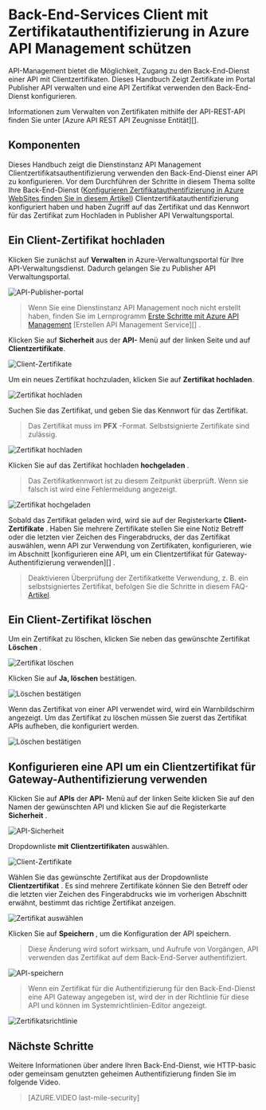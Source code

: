 <properties 
    pageTitle="Back-End-Services Client mit Zertifikatauthentifizierung in Azure API Management schützen" 
    description="Informationen Sie zum Back-End-Dienste mit Clientzertifikatsauthentifizierung in Azure API Management schützen." 
    services="api-management" 
    documentationCenter="" 
    authors="steved0x" 
    manager="erikre" 
    editor=""/>

<tags 
    ms.service="api-management" 
    ms.workload="mobile" 
    ms.tgt_pltfrm="na" 
    ms.devlang="na" 
    ms.topic="article" 
    ms.date="10/25/2016" 
    ms.author="sdanie"/>

# <a name="how-to-secure-back-end-services-using-client-certificate-authentication-in-azure-api-management"></a>Back-End-Services Client mit Zertifikatauthentifizierung in Azure API Management schützen

API-Management bietet die Möglichkeit, Zugang zu den Back-End-Dienst einer API mit Clientzertifikaten. Dieses Handbuch Zeigt Zertifikate im Portal Publisher API verwalten und eine API Zertifikat verwenden den Back-End-Dienst konfigurieren.

Informationen zum Verwalten von Zertifikaten mithilfe der API-REST-API finden Sie unter [Azure API REST API Zeugnisse Entität][].

## <a name="prerequisites"> </a>Komponenten

Dieses Handbuch zeigt die Dienstinstanz API Management Clientzertifikatsauthentifizierung verwenden den Back-End-Dienst einer API zu konfigurieren. Vor dem Durchführen der Schritte in diesem Thema sollte Ihre Back-End-Dienst ([Konfigurieren Zertifikatauthentifizierung in Azure WebSites finden Sie in diesem Artikel][]) Clientzertifikatauthentifizierung konfiguriert haben und haben Zugriff auf das Zertifikat und das Kennwort für das Zertifikat zum Hochladen in Publisher API Verwaltungsportal.

## <a name="step1"> </a>Ein Client-Zertifikat hochladen

Klicken Sie zunächst auf **Verwalten** in Azure-Verwaltungsportal für Ihre API-Verwaltungsdienst. Dadurch gelangen Sie zu Publisher API Verwaltungsportal.

![API-Publisher-portal][api-management-management-console]

>Wenn Sie eine Dienstinstanz API Management noch nicht erstellt haben, finden Sie im Lernprogramm [Erste Schritte mit Azure API Management][] [Erstellen API Management Service][] .

Klicken Sie auf **Sicherheit** aus der **API-** Menü auf der linken Seite und auf **Clientzertifikate**.

![Client-Zertifikate][api-management-security-client-certificates]

Um ein neues Zertifikat hochzuladen, klicken Sie auf **Zertifikat hochladen**.

![Zertifikat hochladen][api-management-upload-certificate]

Suchen Sie das Zertifikat, und geben Sie das Kennwort für das Zertifikat.

>Das Zertifikat muss im **PFX** -Format. Selbstsignierte Zertifikate sind zulässig.

![Zertifikat hochladen][api-management-upload-certificate-form]

Klicken Sie auf das Zertifikat hochladen **hochgeladen** .

>Das Zertifikatkennwort ist zu diesem Zeitpunkt überprüft. Wenn sie falsch ist wird eine Fehlermeldung angezeigt.

![Zertifikat hochgeladen][api-management-certificate-uploaded]

Sobald das Zertifikat geladen wird, wird sie auf der Registerkarte **Client-Zertifikate** . Haben Sie mehrere Zertifikate stellen Sie eine Notiz Betreff oder die letzten vier Zeichen des Fingerabdrucks, der das Zertifikat auswählen, wenn API zur Verwendung von Zertifikaten, konfigurieren, wie im Abschnitt [konfigurieren eine API, um ein Clientzertifikat für Gateway-Authentifizierung verwenden][] .

>Deaktivieren Überprüfung der Zertifikatkette Verwendung, z. B. ein selbstsigniertes Zertifikat, befolgen Sie die Schritte in diesem FAQ- [Artikel](api-management-faq.md#can-i-use-a-self-signed-ssl-certificate-for-a-back-end).

## <a name="step1a"> </a>Ein Client-Zertifikat löschen

Um ein Zertifikat zu löschen, klicken Sie neben das gewünschte Zertifikat **Löschen** .

![Zertifikat löschen][api-management-certificate-delete]

Klicken Sie auf **Ja, löschen** bestätigen.

![Löschen bestätigen][api-management-confirm-delete]

Wenn das Zertifikat von einer API verwendet wird, wird ein Warnbildschirm angezeigt. Um das Zertifikat zu löschen müssen Sie zuerst das Zertifikat APIs aufheben, die konfiguriert werden.

![Löschen bestätigen][api-management-confirm-delete-policy]

## <a name="step2"> </a>Konfigurieren eine API um ein Clientzertifikat für Gateway-Authentifizierung verwenden

Klicken Sie auf **APIs** der **API-** Menü auf der linken Seite klicken Sie auf den Namen der gewünschten API und klicken Sie auf die Registerkarte **Sicherheit** .

![API-Sicherheit][api-management-api-security]

Dropdownliste **mit** **Clientzertifikaten** auswählen.

![Client-Zertifikate][api-management-mutual-certificates]

Wählen Sie das gewünschte Zertifikat aus der Dropdownliste **Clientzertifikat** . Es sind mehrere Zertifikate können Sie den Betreff oder die letzten vier Zeichen des Fingerabdrucks wie im vorherigen Abschnitt erwähnt, bestimmt das richtige Zertifikat anzeigen.

![Zertifikat auswählen][api-management-select-certificate]

Klicken Sie auf **Speichern** , um die Konfiguration der API speichern.

>Diese Änderung wird sofort wirksam, und Aufrufe von Vorgängen, API verwenden das Zertifikat auf dem Back-End-Server authentifiziert.

![API-speichern][api-management-save-api]

>Wenn ein Zertifikat für die Authentifizierung für den Back-End-Dienst eine API Gateway angegeben ist, wird der in der Richtlinie für diese API und können im Systemrichtlinien-Editor angezeigt.

![Zertifikatsrichtlinie][api-management-certificate-policy]

## <a name="next-steps"></a>Nächste Schritte

Weitere Informationen über andere Ihren Back-End-Dienst, wie HTTP-basic oder gemeinsam genutzten geheimen Authentifizierung finden Sie im folgende Video.

> [AZURE.VIDEO last-mile-security]

[api-management-management-console]: ./media/api-management-howto-mutual-certificates/api-management-management-console.png
[api-management-security-client-certificates]: ./media/api-management-howto-mutual-certificates/api-management-security-client-certificates.png
[api-management-upload-certificate]: ./media/api-management-howto-mutual-certificates/api-management-upload-certificate.png
[api-management-upload-certificate-form]: ./media/api-management-howto-mutual-certificates/api-management-upload-certificate-form.png
[api-management-certificate-uploaded]: ./media/api-management-howto-mutual-certificates/api-management-certificate-uploaded.png
[api-management-api-security]: ./media/api-management-howto-mutual-certificates/api-management-api-security.png
[api-management-mutual-certificates]: ./media/api-management-howto-mutual-certificates/api-management-mutual-certificates.png
[api-management-select-certificate]: ./media/api-management-howto-mutual-certificates/api-management-select-certificate.png
[api-management-save-api]: ./media/api-management-howto-mutual-certificates/api-management-save-api.png
[api-management-certificate-policy]: ./media/api-management-howto-mutual-certificates/api-management-certificate-policy.png
[api-management-certificate-delete]: ./media/api-management-howto-mutual-certificates/api-management-certificate-delete.png
[api-management-confirm-delete]: ./media/api-management-howto-mutual-certificates/api-management-confirm-delete.png
[api-management-confirm-delete-policy]: ./media/api-management-howto-mutual-certificates/api-management-confirm-delete-policy.png



[How to add operations to an API]: api-management-howto-add-operations.md
[How to add and publish a product]: api-management-howto-add-products.md
[Monitoring and analytics]: ../api-management-monitoring.md
[Add APIs to a product]: api-management-howto-add-products.md#add-apis
[Publish a product]: api-management-howto-add-products.md#publish-product
[Erste Schritte mit Azure API Management]: api-management-get-started.md
[API Management policy reference]: api-management-policy-reference.md
[Caching policies]: api-management-policy-reference.md#caching-policies
[Erstellen Sie eine Instanz der API Management service]: api-management-get-started.md#create-service-instance

[Azure-API Zeugnisse REST API-Entität]: http://msdn.microsoft.com/library/azure/dn783483.aspx
[WebApp-GraphAPI-DotNet]: https://github.com/AzureADSamples/WebApp-GraphAPI-DotNet
[Konfigurieren Zertifikatauthentifizierung in Azure WebSites finden Sie in diesem Artikel]: https://azure.microsoft.com/en-us/documentation/articles/app-service-web-configure-tls-mutual-auth/

[Prerequisites]: #prerequisites
[Upload a client certificate]: #step1
[Delete a client certificate]: #step1a
[Konfigurieren einer API um ein Clientzertifikat für Gateway-Authentifizierung verwenden]: #step2
[Test the configuration by calling an operation in the Developer Portal]: #step3
[Next steps]: #next-steps


 
